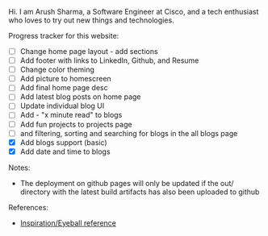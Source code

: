 Hi. I am Arush Sharma, a Software Engineer at Cisco, and a tech enthusiast who loves to try out new things and technologies.

Progress tracker for this website:
 - [ ] Change home page layout - add sections
 - [ ] Add footer with links to LinkedIn, Github, and Resume
 - [ ] Change color theming
 - [ ] Add picture to homescreen
 - [ ] Add final home page desc
 - [ ] Add latest blog posts on home page
 - [ ] Update individual blog UI
 - [ ] Add - "x minute read" to blogs
 - [ ] Add fun projects to projects page
 - [ ] and filtering, sorting and searching for blogs in the all blogs page
 - [X] Add blogs support (basic)
 - [X] Add date and time to blogs

Notes:
 - The deployment on github pages will only be updated if the out/ directory with the latest build artifacts has also been uploaded to github

References:
 - [Inspiration/Eyeball reference](https://rocktimsaikia.dev/)
